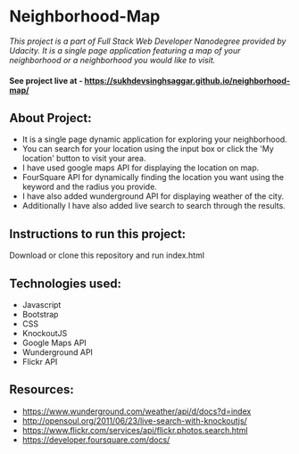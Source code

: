 # Neighborhood-Map

_This project is a part of Full Stack Web Developer Nanodegree provided by Udacity. It is a single page application featuring a map of your neighborhood or a neighborhood you would like to visit._

#### See project live at - https://sukhdevsinghsaggar.github.io/neighborhood-map/

## About Project:

* It is a single page dynamic application for exploring your neighborhood.
* You can search for your location using the input box or click the 'My location' button to visit your area.
* I have used google maps API for displaying the location on map.
* FourSquare API for dynamically finding the location you want using the keyword and the radius you provide.
* I have also added wunderground API for displaying weather of the city.
* Additionally I have also added live search to search through the results.

## Instructions to run this project:

Download or clone this repository and run index.html

## Technologies used:

* Javascript
* Bootstrap
* CSS
* KnockoutJS
* Google Maps API
* Wunderground API
* Flickr API

## Resources:

* https://www.wunderground.com/weather/api/d/docs?d=index
* http://opensoul.org/2011/06/23/live-search-with-knockoutjs/
* https://www.flickr.com/services/api/flickr.photos.search.html
* https://developer.foursquare.com/docs/

